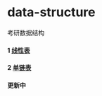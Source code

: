# data-structure
考研数据结构

#### 1 [线性表](https://github.com/Voyager-One/data-structure/tree/master/Sqlist)
#### 2 [单链表](https://github.com/Voyager-One/data-structure/tree/master/List)

#### 更新中
